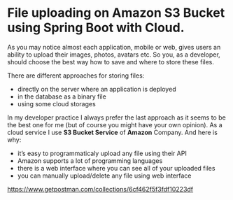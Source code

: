# File uploading on Amazon S3 Bucket using Spring Boot with Cloud. #

As you may notice almost each application, mobile or web, gives users an ability to upload their images, photos, avatars etc. So you, as a developer, should choose the best way how to save and where to store these files.

There are different approaches for storing files:
   - directly on the server where an application is deployed
   - in the database as a binary file
   - using some cloud storages

In my developer practice I always prefer the last approach as it seems to be the best one for me (but of course you might have your own opinion). As a cloud service I use **S3 Bucket Service** of **Amazon** Company. 
And here is why:

   - it’s easy to programmaticaly upload any file using their API
   - Amazon supports a lot of programming languages
   - there is a web interface where you can see all of your uploaded files
   - you can manually upload/delete any file using web interface

https://www.getpostman.com/collections/6cf462f5f3fdf10223df
